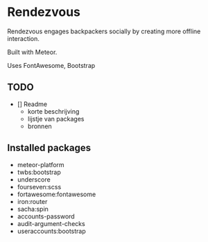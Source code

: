 # Rendezvous
Rendezvous engages backpackers socially by creating more offline interaction.

Built with Meteor.

Uses FontAwesome, Bootstrap

TODO
---

- [] Readme
  - korte beschrijving
  - lijstje van packages
  - bronnen

## Installed packages

- meteor-platform
- twbs:bootstrap
- underscore
- fourseven:scss
- fortawesome:fontawesome
- iron:router
- sacha:spin
- accounts-password
- audit-argument-checks
- useraccounts:bootstrap